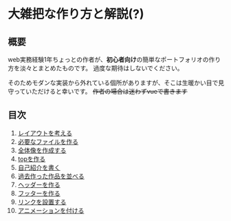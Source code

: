 # 大雑把な作り方と解説(?)

## 概要
web実務経験1年ちょっとの作者が、**初心者向け**の簡単なポートフォリオの作り方を淡々とまとめたものです。
過度な期待はしないでください。

そのためモダンな実装から外れている個所がありますが、そこは生暖かい目で見守っていただけると幸いです。
~~作者の場合は迷わずvueで書きます~~

## 目次
1. [レイアウトを考える]()
1. [必要なファイルを作る]()
1. [全体像を作成する]()
1. [topを作る]()
1. [自己紹介を書く]()
1. [過去作った作品を並べる]()
1. [ヘッダーを作る]()
1. [フッターを作る]()
1. [リンクを設置する]()
1. [アニメーションを付ける]()
